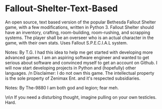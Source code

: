 # Fallout-Shelter-Text-Based
An open source, text based version of the popular Bethesda Fallout Shelter game, with a few modifications, written in Python 3.
Fallout Shelter should have an inventory, crafting, room-building, room-rushing, and scrapping systems. The player shall be an overseer who is an actual character in the game, with their own stats. Uses Fallout S.P.E.C.I.A.L system.


Notes: By T.G.
I had this idea to help me get started with developing more advanced games. I am an aspiring software engineer and wanted to get serious about software and convinced myself to get an account on Github. I will now start developing projects in Python and (hopefully) other languages. 
/n
Disclaimer: I do not own this game. The intellectual property is the sole property of Zenimax Ent. and it's respected subsidiaries.

Notes: By The-9880
I am both god and legion; fear meh.

\n\n
If you need a disturbing thought, imagine pulling on your own testicles. Hard.
